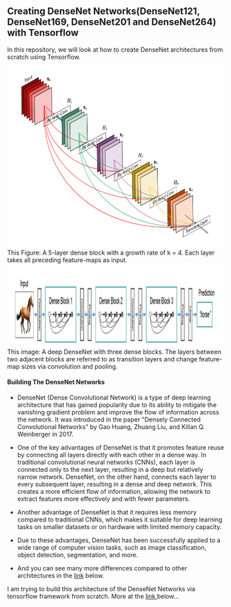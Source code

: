 ## Creating DenseNet Networks(DenseNet121, DenseNet169, DenseNet201 and DenseNet264) with Tensorflow
In this repository, we will look at how to create DenseNet architectures from scratch using Tensorflow.

<div style="display: flex; flex-direction: column; align-items: center;">
    <img src="images/DenseNet_layers.png" style="width:604px;height:423px;" />
</div>
This Figure: A 5-layer dense block with a growth rate of k = 4. Each layer takes all preceding feature-maps as input.

<div style="display: flex; flex-direction: column; align-items: center;">
    <img src="images/A_deep_DenseNet_with_three_dense_blocks.jpg" style="width:1280px;height:196px;" />
</div>
This image: A deep DenseNet with three dense blocks. The layers between two adjacent blocks are referred to as transition layers and change feature-map sizes via convolution and pooling.

#### Building The DenseNet Networks

- DenseNet (Dense Convolutional Network) is a type of deep learning architecture that has gained popularity due to its ability to mitigate the vanishing gradient problem and improve the flow of information across the network. It was introduced in the paper "Densely Connected Convolutional Networks" by Gao Huang, Zhuang Liu, and Kilian Q. Weinberger in 2017.

- One of the key advantages of DenseNet is that it promotes feature reuse by connecting all layers directly with each other in a dense way. In traditional convolutional neural networks (CNNs), each layer is connected only to the next layer, resulting in a deep but relatively narrow network. DenseNet, on the other hand, connects each layer to every subsequent layer, resulting in a dense and deep network. This creates a more efficient flow of information, allowing the network to extract features more effectively and with fewer parameters.

- Another advantage of DenseNet is that it requires less memory compared to traditional CNNs, which makes it suitable for deep learning tasks on smaller datasets or on hardware with limited memory capacity.

- Due to these advantages, DenseNet has been successfully applied to a wide range of computer vision tasks, such as image classification, object detection, segmentation, and more.

- And you can see many more differences compared to other architectures in the <a href= "https://arxiv.org/pdf/1608.06993.pdf">link</a> below.

I am trying to build this architecture of the DenseNet Networks via tensorflow framework from scratch. More at the <a href= "https://github.com/makhmudjumanazarov/Densely-Connected-Convolutional-Networks-via-Tensorflow-Keras-from-scratch/blob/main/DenseNet%20Networks.ipynb">link </a> below...

